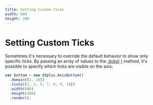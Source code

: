 ```yaml
---
title: Setting Custom Ticks
width: 600
height: 300
---
```


[width]: 600
[height]: 300

# Setting Custom Ticks

Sometimes it's necessary to override the default behavior to show only specific ticks. By passing an array of values to the [.ticks( )](https://github.com/d3plus/d3plus-axis#Axis.ticks) method, it's possible to specify which ticks are visible on the axis:

```js
var bottom = new d3plus.AxisBottom()
  .domain([1, 10])
  .ticks([1, 3, 5, 7, 8, 9, 10])
  .width(600)
  .height(300)
  .render();
```
